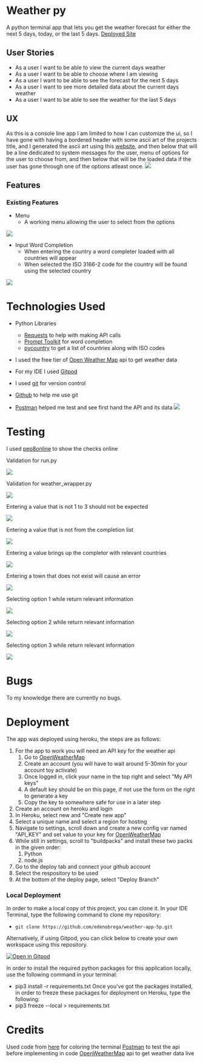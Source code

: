 # Weather py
A python terminal app that lets you get the weather forecast for either the next 5 days, today, or the last 5 days.
[Deployed Site](https://edenobrega-weatherpy-5p.herokuapp.com/)

## User Stories
- As a user I want to be able to view the current days weather
- As a user I want to be able to choose where I am viewing
- As a user I want to be able to see the forecast for the next 5 days
- As a user I want to see more detailed data about the current days weather
- As a user I want to be able to see the weather for the last 5 days

## UX
As this is a console line app I am limited to how I can customize the ui, so I have gone with having a bordered header with some ascii art of the projects title, and I generated the ascii art using this [website](https://patorjk.com/software/taag/#p=display&f=Big&t=Weather%20py), and then below that will be a line dedicated to system messages for the user, menu of options for the user to choose from, and then below that will be the loaded data if the user has gone through one of the options atleast once.
![](documentation/wireframe.png)

## Features
### Existing Features
- Menu
    - A working menu allowing the user to select from the options

![](documentation/menu.png)

- Input Word Completion
    - When entering the country a word completer loaded with all countries will appear
    - When selected the ISO 3166-2 code for the country will be found using the selected country 

![](documentation/country_input.png)
# Technologies Used
- Python Libraries
    - [Requests](https://docs.python-requests.org/en/latest/) to help with making API calls
    - [Prompt Toolkit](https://python-prompt-toolkit.readthedocs.io/en/master/) for word completion
    - [pycountry](https://pypi.org/project/pycountry/) to get a list of countries along with ISO codes

- I used the free tier of [Open Weather Map](https://openweathermap.org/) api to get weather data
- For my IDE I used [Gitpod](https://www.gitpod.io/)
- I used [git](https://git-scm.com/) for version control
- [Github](https://github.com/) to help me use git
- [Postman](https://www.postman.com/) helped me test and see first hand the API and its data
![](documentation/postman.png)

# Testing
I used [pep8online](http://pep8online.com/checkresult) to show the checks online

Validation for run.py

![](documentation/testing-8.png)

Validation for weather_wrapper.py

![](documentation/testing-9.png)



Entering a value that is not 1 to 3 should not be expected

![](documentation/testing-1.png)


Entering a value that is not from the completion list

![](documentation/testing-2.png)


Entering a value brings up the completor with relevant countries

![](documentation/testing-3.png)


Entering a town that does not exist will cause an error

![](documentation/testing-4.png)


Selecting option 1 while return relevant information

![](documentation/testing-5.png)


Selecting option 2 while return relevant information

![](documentation/testing-6.png)


Selecting option 3 while return relevant information

![](documentation/testing-7.png)

# Bugs
To my knowledge there are currently no bugs.

# Deployment
The app was deployed using heroku, the steps are as follows:
1. For the app to work you will need an API key for the weather api
    1. Go to [OpenWeatherMap](https://openweathermap.org/) 
    1. Create an account (you will have to wait around 5-30min for your account toy activate)
    1. Once logged in, click your name in the top right and select "My API keys"
    1. A default key should be on this page, if not use the form on the right to generate a key
    1. Copy the key to somewhere safe for use in a later step
1. Create an account on heroku and login 
1. In Heroku, select new and "Create new app"
1. Select a unique name and select a region for hosting
1. Navigate to settings, scroll down and create a new config var named "API_KEY" and set value to your key for [OpenWeatherMap](https://openweathermap.org/)
1. While still in settings, scroll to "buildpacks" and install these two packs in the given order:
    1. Python
    2. node.js
1. Go to the deploy tab and connect your github account
1. Select the respository to be used
1. At the bottom of the deploy page, select "Deploy Branch"

### Local Deployment

In order to make a local copy of this project, you can clone it. In your IDE Terminal, type the following command to clone my repository:

- `git clone https://github.com/edenobrega/weather-app-5p.git`

Alternatively, if using Gitpod, you can click below to create your own workspace using this repository.

[![Open in Gitpod](https://gitpod.io/button/open-in-gitpod.svg)](https://gitpod.io/#https://github.com/edenobrega/weather-app-5p)

In order to install the required python packages for this application locally, use the following command in your terminal:
- pip3 install -r requirements.txt
Once you've got the packages installed, in order to freeze these packages for deployment on Heroku, type the following:
- pip3 freeze --local > requirements.txt

# Credits
Used code from [here](https://stackoverflow.com/questions/287871/how-to-print-colored-text-to-the-terminal) for coloring the terminal
[Postman](https://www.postman.com/) to test the api before implementing in code
[OpenWeatherMap](https://openweathermap.org/) api to get weather data live